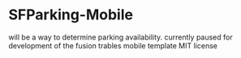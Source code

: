 SFParking-Mobile
================
will be a way to determine parking availability. currently paused for development of the fusion trables mobile template
MIT license
